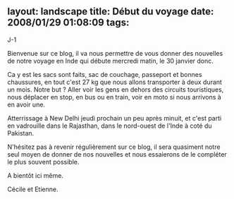 layout: landscape
title: Début du voyage
date: 2008/01/29 01:08:09
tags:
---

J-1

Bienvenue sur ce blog, il va nous permettre de vous donner des nouvelles de notre voyage en Inde qui débute mercredi matin, le 30 janvier donc.

Ca y est les sacs sont faits, sac de couchage, passeport et bonnes chaussures, en tout c'est 27 kg que nous allons transporter à deux durant un mois. Notre but ? Aller voir les gens en dehors des circuits touristiques, nous déplacer en stop, en bus ou en train, voir en moto si nous arrivons à en avoir une.

Atterrissage à New Delhi jeudi prochain un peu après minuit, et c'est parti en vadrouille dans le Rajasthan, dans le nord-ouest de l'Inde à coté du Pakistan.

N'hésitez pas à revenir régulièrement sur ce blog, il sera quasiment notre seul moyen de donner de nos nouvelles et nous essaierons de le compléter le plus souvent possible.

A bientôt ici même.

Cécile et Etienne.
